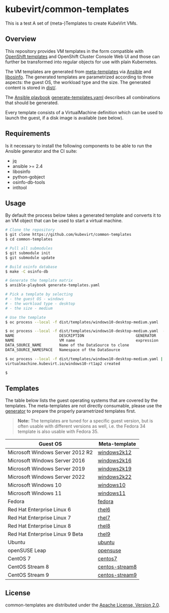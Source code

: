 # kubevirt/common-templates
This is a test
A set of (meta-)Templates to create KubeVirt VMs.

## Overview

This repository provides VM templates in the form compatible with [OpenShift templates](https://docs.okd.io/latest/openshift_images/using-templates.html) and OpenShift Cluster Console Web UI and those can further be transformed into regular objects for use with plain Kubernetes.

The VM templates are generated from [meta-templates](templates/) via [Ansible](https://www.ansible.com/) and [libosinfo](https://libosinfo.org/). The generated templates are parametrized according to three aspects: the guest OS, the workload type and the size. The generated content is stored in [dist/](dist/).

The [Ansible playbook](https://docs.ansible.com/ansible/latest/user_guide/playbooks.html) [generate-templates.yaml](generate-templates.yaml) describes all combinations that should be generated.

Every template consists of a VirtualMachine definition which can be used to launch the guest, if a disk image is available (see below).

## Requirements

Is it necessary to install the following components to be able to run the Ansible generator and the CI suite:

- jq
- ansible >= 2.4
- libosinfo
- python-gobject
- osinfo-db-tools
- intltool

## Usage

By default the process below takes a generated template and converts it to an VM object that can be used to start a virtual machine.

```bash
# Clone the repository
$ git clone https://github.com/kubevirt/common-templates
$ cd common-templates

# Pull all submodules
$ git submodule init
$ git submodule update

# Build osinfo database
$ make -C osinfo-db

# Generate the template matrix
$ ansible-playbook generate-templates.yaml

# Pick a template by selecting
# - the guest OS - windows
# - the workload type - desktop
# - the size - medium

# Use the template
$ oc process --local -f dist/templates/windows10-desktop-medium.yaml

$ oc process --local -f dist/templates/windows10-desktop-medium.yaml  --parameters
NAME                    DESCRIPTION                       GENERATOR           VALUE
NAME                    VM name                           expression          windows-[a-z0-9]{6}
DATA_SOURCE_NAME        Name of the DataSource to clone                       win10
DATA_SOURCE_NAMESPACE   Namespace of the DataSource                           kubevirt-os-images

$ oc process --local -f dist/templates/windows10-desktop-medium.yaml | kubectl apply -f -
virtualmachine.kubevirt.io/windows10-rt1ap2 created

$
```

## Templates

The table below lists the guest operating systems that are covered by the templates. The meta-templates are not directly consumable, please use the [generator](generate-templates.yaml) to prepare the properly parametrized templates first.

> **Note:** The templates are tuned for a specific guest version, but is often
> usable with different versions as well, i.e. the Fedora 34 template is also
> usable with Fedora 35.

| Guest OS | Meta-template |
|---|---|
| Microsoft Windows Server 2012 R2 | [windows2k12](templates/windows2k12.tpl.yaml) |
| Microsoft Windows Server 2016 | [windows2k16](templates/windows2k16.tpl.yaml) |
| Microsoft Windows Server 2019 | [windows2k19](templates/windows2k19.tpl.yaml) |
| Microsoft Windows Server 2022 | [windows2k22](templates/windows2k22.tpl.yaml) |
| Microsoft Windows 10 | [windows10](templates/windows10.tpl.yaml) |
| Microsoft Windows 11 | [windows11](templates/windows11.tpl.yaml) |
| Fedora | [fedora](templates/fedora.tpl.yaml) |
| Red Hat Enterprise Linux 6 | [rhel6](templates/rhel6.tpl.yaml) |
| Red Hat Enterprise Linux 7 | [rhel7](templates/rhel7.tpl.yaml) |
| Red Hat Enterprise Linux 8 | [rhel8](templates/rhel8.tpl.yaml) |
| Red Hat Enterprise Linux 9 Beta | [rhel9](templates/rhel9.tpl.yaml) |
| Ubuntu | [ubuntu](templates/ubuntu.tpl.yaml) |
| openSUSE Leap | [opensuse](templates/opensuse.tpl.yaml) |
| CentOS 7 | [centos7](templates/centos7.tpl.yaml) |
| CentOS Stream 8 | [centos-stream8](templates/centos-stream8.tpl.yaml) |
| CentOS Stream 9 | [centos-stream9](templates/centos-stream9.tpl.yaml) |

## License

common-templates are  distributed under the
[Apache License, Version 2.0](http://www.apache.org/licenses/LICENSE-2.0.txt).
